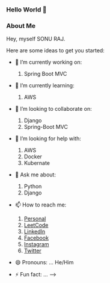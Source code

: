 ### Hello World 👋

### About Me

Hey, myself SONU RAJ.


Here are some ideas to get you started:

- 🔭 I’m currently working on:
  1. Spring Boot MVC

- 🌱 I’m currently learning:
  1. AWS

- 👯 I’m looking to collaborate on:
  1. Django
  2. Spring-Boot MVC

- 🤔 I’m looking for help with:
  1. AWS
  2. Docker
  3. Kubernate

- 💬 Ask me about:
  1. Python
  2. Django

- 📫 How to reach me:
  1. [Personal](https://srajsonu.ml)
  2. [LeetCode](https://leetcode.com/srajsonu/)
  3. [LinkedIn](https://www.linkedin.com/in/srajsonu/)
  4. [Facebook](https://www.facebook.com/srajsonu)
  5. [Instagram](https://www.instagram.com/srajsonu_/)
  6. [Twitter](https://twitter.com/srajsonu_)

- 😄 Pronouns: ... He/Him
- ⚡ Fun fact: ...
-->
